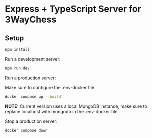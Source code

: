 # Express + TypeScript Server for 3WayChess

## Setup

```bash
npm install
```

Run a development server:

```bash
npm run dev
```

Run a production server:

Make sure to configure the .env-docker file.

```bash
docker compose up --build
```
**NOTE:** Current version uses a local MongoDB instance, make sure to replace localhost with mongodb in the .env-docker file.

Stop a production server:

```bash
docker compose down
```
